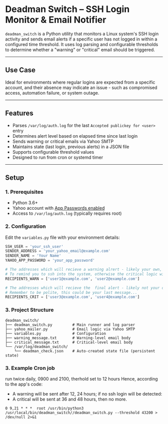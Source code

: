 # Deadman Switch – SSH Login Monitor & Email Notifier

`deadman_switch` is a Python utility that monitors a Linux system's SSH login activity and sends email alerts if a specific user has not logged in within a configured time threshold. It uses log parsing and configurable thresholds to determine whether a "warning" or "critical" email should be triggered.

---

## Use Case

Ideal for environments where regular logins are expected from a specific account, and their absence may indicate an issue - such as compromised access, automation failure, or system outage.

---

## Features

- Parses `/var/log/auth.log` for the last `Accepted publickey for <user>` entry
- Determines alert level based on elapsed time since last login
- Sends warning or critical emails via Yahoo SMTP
- Maintains state (last login, previous alerts) in a JSON file
- Supports configurable threshold values
- Designed to run from cron or systemd timer

---

## Setup

### 1. Prerequisites

- Python 3.6+
- Yahoo account with [App Passwords enabled](https://help.yahoo.com/kb/SLN15241.html)
- Access to `/var/log/auth.log` (typically requires root)

### 2. Configuration
Edit the `variables.py` file with your environment details:

```python
SSH_USER = 'your_ssh_user'
SENDER_ADDRESS = 'your_yahoo_email@example.com'
SENDER_NAME = 'Your Name'
YAHOO_APP_PASSWORD = 'your_app_password'

# The addresses which will recieve a warning alrert - likely your own,
# To remind you to ssh into the system, otherwise the critical logic will trigger
RECIPIENTS_WARN = ['user1@example.com', 'user2@example.com']

# The addresses which will recieve the  final alert - likely not your own,
# Remember to be polite, this could be your last message...
RECIPIENTS_CRIT = ['user3@example.com', 'user4@example.com']
```


### 3. Project Structure
```
deadman_switch/
├── deadman_switch.py         # Main runner and log parser
├── yahoo_mailer.py           # Email logic via Yahoo SMTP
├── variables.py              # Configuration
├── warning_message.txt       # Warning-level email body
├── critical_message.txt      # Critical-level email body
└── /var/log/deadman_switch/
    └── deadman_check.json    # Auto-created state file (persistent state)
```

### 3. Example Cron job
run twice daily, 0900 and 2100, therhold set to 12 hours
Hence, according to the app's code: 
- A warning will be sent after 12, 24 hours; if no ssh login will be detected:
- A critical will be sent at 36 and 48 hours, then no more.  
```
0 9,21 * * *  root /usr/bin/python3 /usr/local/bin/deadman_switch//deadman_switch.py --threshold 43200 > /dev/null 2>&1
```

